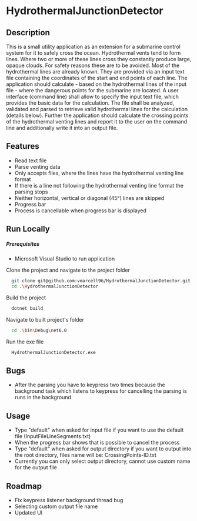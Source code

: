# HydrothermalJunctionDetector

## Description

This is a small utility application as an extension for a submarine control system for it to safely cross the
ocean. Hydrothermal vents tend to form lines. Where two or more of these lines cross they constantly produce
large, opaque clouds. For safety reasons these are to be avoided. Most of the hydrothermal lines are already
known. They are provided via an input text file containing the coordinates of the start and end points of each line.
The application should calculate - based on the hydrothermal lines of the input file - where the dangerous points for
the submarine are located. A user interface (command line) shall allow to specify the input text file, which provides
the basic data for the calculation. The file shall be analyzed, validated and parsed to retrieve valid hydrothermal
lines for the calculation (details below). Further the application should calculate the crossing points of the
hydrothermal venting lines and report it to the user on the command line and additionally write it into an output file.

## Features

- Read text file
- Parse venting data
- Only accepts files, where the lines have the hydrothermal venting line format
- If there is a line not following the hydrothermal venting line format the parsing stops
- Neither horizontal, vertical or diagonal (45°) lines are skipped
- Progress bar
- Process is cancellable when progress bar is displayed

## Run Locally

##### Prerequisites

- Microsoft Visual Studio to run application

Clone the project and navigate to the project folder

```bash
  git clone git@github.com:vmarcell96/HydrothermalJunctionDetector.git
  cd .\HydrothermalJunctionDetector
```

Build the project

```bash
  dotnet build
```

Navigate to built project's folder

```bash
  cd .\bin\Debug\net6.0
```

Run the exe file

```bash
  HydrothermalJunctionDetector.exe
```

## Bugs

- After the parsing you have to keypress two times because the background task which listens to keypress for cancelling the parsing is runs in the background

## Usage

- Type "default" when asked for input file if you want to use the default file (InputFileLineSegments.txt)
- When the progress bar shows that is possible to cancel the process
- Type "default" when asked for output directory if you want to output into the root directory, files name will be:  CrossingPoints-ID.txt
- Currently you can only select output directory, cannot use custom name for the output file

## Roadmap

- Fix keypress listener background thread bug
- Selecting custom output file name
- Updated UI




